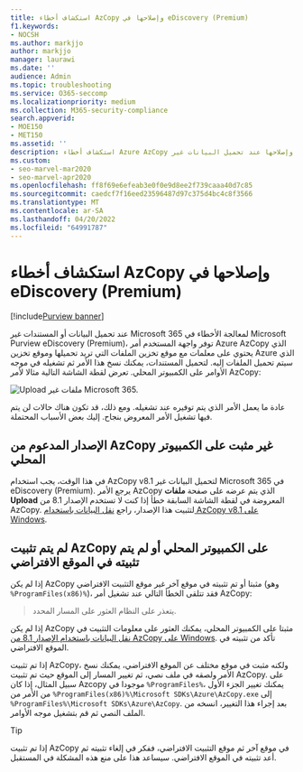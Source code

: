 ```yaml
---
title: استكشاف أخطاء AzCopy وإصلاحها في eDiscovery (Premium)
f1.keywords:
- NOCSH
ms.author: markjjo
author: markjjo
manager: laurawi
ms.date: ''
audience: Admin
ms.topic: troubleshooting
ms.service: O365-seccomp
ms.localizationpriority: medium
ms.collection: M365-security-compliance
search.appverid:
- MOE150
- MET150
ms.assetid: ''
description: استكشاف أخطاء Azure AzCopy وإصلاحها عند تحميل البيانات غير Office 365 لمعالجة الأخطاء في eDiscovery (Premium).
ms.custom:
- seo-marvel-mar2020
- seo-marvel-apr2020
ms.openlocfilehash: ff8f69e6efeab3e0f0e9d8ee2f739caaa40d7c85
ms.sourcegitcommit: caedcf7f16eed23596487d97c375d4bc4c8f3566
ms.translationtype: MT
ms.contentlocale: ar-SA
ms.lasthandoff: 04/20/2022
ms.locfileid: "64991787"
---
```

# <a name="troubleshoot-azcopy-in-ediscovery-premium"></a>استكشاف أخطاء AzCopy وإصلاحها في eDiscovery (Premium)

[!include[Purview banner](../includes/purview-rebrand-banner.md)]

عند تحميل البيانات أو المستندات غير Microsoft 365 لمعالجة الأخطاء في Microsoft Purview eDiscovery (Premium)، توفر واجهة المستخدم أمر Azure AzCopy الذي يحتوي على معلمات مع موقع تخزين الملفات التي تريد تحميلها وموقع تخزين Azure الذي سيتم تحميل الملفات إليه. لتحميل المستندات، يمكنك نسخ هذا الأمر ثم تشغيله في موجه الأوامر على الكمبيوتر المحلي.  تعرض لقطة الشاشة التالية مثالا لأمر AzCopy:

![Upload ملفات غير Microsoft 365.](../media/46ba68f6-af11-4e70-bb91-5fc7973516e3.png)

عادة ما يعمل الأمر الذي يتم توفيره عند تشغيله. ومع ذلك، قد تكون هناك حالات لن يتم فيها تشغيل الأمر المعروض بنجاح. إليك بعض الأسباب المحتملة.

## <a name="the-supported-version-of-azcopy-isnt-installed-on-the-local-computer"></a>الإصدار المدعوم من AzCopy غير مثبت على الكمبيوتر المحلي

في هذا الوقت، يجب استخدام AzCopy v8.1 لتحميل البيانات غير Microsoft 365 في eDiscovery (Premium). يرجع الأمر AzCopy الذي يتم عرضه على صفحة **ملفات Upload** المعروضة في لقطة الشاشة السابقة خطأ إذا كنت لا تستخدم الإصدار 8.1 من AzCopy. لتثبيت هذا الإصدار، راجع [نقل البيانات باستخدام AzCopy v8.1 على Windows](/previous-versions/azure/storage/storage-use-azcopy).

## <a name="azcopy-isnt-installed-on-the-local-computer-or-its-not-installed-in-the-default-location"></a>لم يتم تثبيت AzCopy على الكمبيوتر المحلي أو لم يتم تثبيته في الموقع الافتراضي

إذا لم يكن AzCopy مثبتا أو تم تثبيته في موقع آخر غير موقع التثبيت الافتراضي (وهو `%ProgramFiles(x86)%`)، فقد تتلقى الخطأ التالي عند تشغيل أمر AzCopy:

> يتعذر على النظام العثور على المسار المحدد.

إذا لم يكن AzCopy مثبتا على الكمبيوتر المحلي، يمكنك العثور على معلومات التثبيت في [نقل البيانات باستخدام الإصدار 8.1 من AzCopy على Windows](/previous-versions/azure/storage/storage-use-azcopy). تأكد من تثبيته في الموقع الافتراضي.

إذا تم تثبيت AzCopy، ولكنه مثبت في موقع مختلف عن الموقع الافتراضي، يمكنك نسخ الأمر ولصقه في ملف نصي، ثم تغيير المسار إلى الموقع حيث تم تثبيت AzCopy. على سبيل المثال، إذا كان Azcopy موجودا في `%ProgramFiles%`، يمكنك تغيير الجزء الأول من الأمر من `%ProgramFiles(x86)%\Microsoft SDKs\Azure\AzCopy.exe` إلى `%ProgramFiles%\Microsoft SDKs\Azure\AzCopy`. بعد إجراء هذا التغيير، انسخه من الملف النصي ثم قم بتشغيل موجه الأوامر.

> [!TIP]
> إذا تم تثبيت AzCopy في موقع آخر ثم موقع التثبيت الافتراضي، ففكر في إلغاء تثبيته ثم أعد تثبيته في الموقع الافتراضي. سيساعد هذا على منع هذه المشكلة في المستقبل.